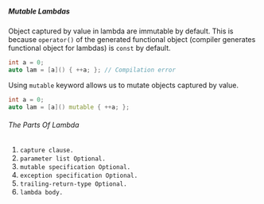 ##### Mutable Lambdas

Object captured by value in lambda are immutable by default. This is because `operator()` of the generated functional object (compiler generates functional object for lambdas) is `const` by default.

```c++
int a = 0;
auto lam = [a]() { ++a; }; // Compilation error
```

Using `mutable` keyword allows us to mutate objects captured by value.

```c++
int a = 0;
auto lam = [a]() mutable { ++a; };
```

###### The Parts Of Lambda

1. `capture clause.`
2. `parameter list Optional.`
3. `mutable specification Optional.`
4. `exception specification Optional.`
5. `trailing-return-type Optional.`
6. `lambda body.`